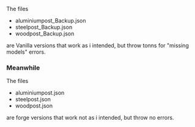 The files
 - aluminiumpost_Backup.json
 - steelpost_Backup.json
 - woodpost_Backup.json

are Vanilla versions that work as i intended, but throw tonns for "missing models" errors.

### Meanwhile

The files
 - aluminiumpost.json
 - steelpost.json
 - woodpost.json

 are forge versions that work not as i intended, but throw no errors.